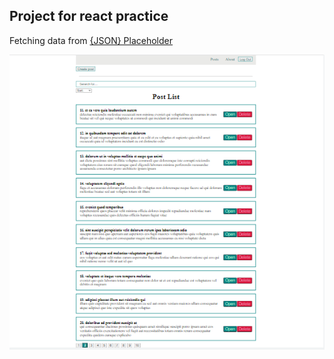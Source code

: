 ##  Project  for react practice

Fetching data from  [{JSON} Placeholder](https://jsonplaceholder.typicode.com/)


<a href="https://dasfilmbd.netlify.app/" target="blank">
<img src="public\images\Записати.PNG" />
</a>
